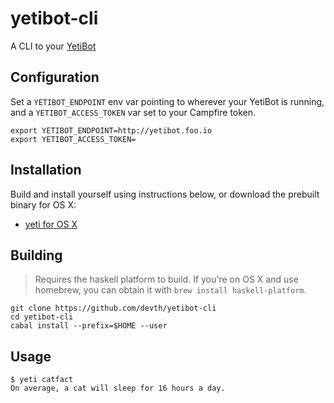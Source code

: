 # yetibot-cli

A CLI to your [YetiBot](https://github.com/devth/yetibot)

## Configuration

Set a `YETIBOT_ENDPOINT` env var pointing to wherever your YetiBot is running, and
a `YETIBOT_ACCESS_TOKEN` var set to your Campfire token.

```
export YETIBOT_ENDPOINT=http://yetibot.foo.io
export YETIBOT_ACCESS_TOKEN=
```

## Installation

Build and install yourself using instructions below, or download the prebuilt binary
for OS X:

* [yeti for OS X](http://cl.ly/2R1K1F020I0y)

## Building

> Requires the haskell platform to build. If you're on OS X and use homebrew, you can
> obtain it with `brew install haskell-platform`.

```
git clone https://github.com/devth/yetibot-cli
cd yetibot-cli
cabal install --prefix=$HOME --user
```


## Usage

```
$ yeti catfact
On average, a cat will sleep for 16 hours a day.
```
